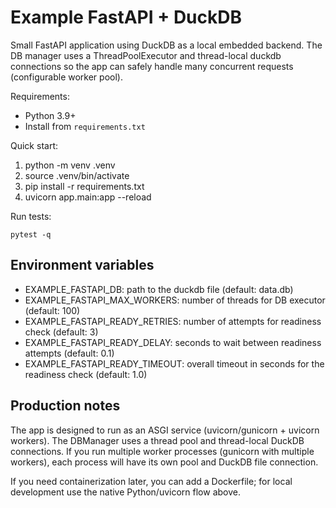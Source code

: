 # Example FastAPI + DuckDB

Small FastAPI application using DuckDB as a local embedded backend. The DB manager uses a
ThreadPoolExecutor and thread-local duckdb connections so the app can safely handle many
concurrent requests (configurable worker pool).

Requirements:

- Python 3.9+
- Install from `requirements.txt`

Quick start:

1. python -m venv .venv
2. source .venv/bin/activate
3. pip install -r requirements.txt
4. uvicorn app.main:app --reload

Run tests:

    pytest -q

Environment variables
---------------------

- EXAMPLE_FASTAPI_DB: path to the duckdb file (default: data.db)
- EXAMPLE_FASTAPI_MAX_WORKERS: number of threads for DB executor (default: 100)
 - EXAMPLE_FASTAPI_READY_RETRIES: number of attempts for readiness check (default: 3)
 - EXAMPLE_FASTAPI_READY_DELAY: seconds to wait between readiness attempts (default: 0.1)
 - EXAMPLE_FASTAPI_READY_TIMEOUT: overall timeout in seconds for the readiness check (default: 1.0)

Production notes
----------------

The app is designed to run as an ASGI service (uvicorn/gunicorn + uvicorn workers). The DBManager uses a thread pool and thread-local DuckDB connections. If you run multiple worker processes (gunicorn with multiple workers), each process will have its own pool and DuckDB file connection.

If you need containerization later, you can add a Dockerfile; for local development use the native Python/uvicorn flow above.
